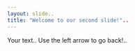 ```yaml
---
layout: slide..
title: "Welcome to our second slide!"..
---
```

Your text..
Use the left arrow to go back!..
